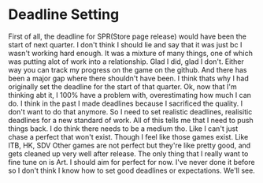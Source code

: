 # Deadline Setting
First of all, the deadline for SPR(Store page release) would have been the start of next quarter.
I don't think I should lie and say that it was just bc I wasn't working hard enough. It was a mixture of many things, one of which was putting alot of work into a relationship. Glad I did, glad I don't. Either way you can track my progress on the game on the github. And there has been a major gap where there shouldn't have been. I think thats why I had originally set the deadline for the start of that quarter.
Ok, now that I'm thinking abt it, I 100% have a problem with, overestimating how much I can do. I think in the past I made deadlines because I sacrificed the quality. I don't want to do that anymore. So I need to set realistic deadlines, realisitic deadlines for a new standard of work. 
All of this tells me that I need to push things back.
I do think there needs to be a medium tho. Like I can't just chase a perfect that won't exist.
Though I feel like those games exist. Like ITB, HK, SDV
Other games are not perfect but they're like pretty good, and gets cleaned up very well after release.
The only thing that I really want to fine tune on is Art.
I should aim for perfect for now. I've never done it before so I don't think I know how to set good deadlines or expectations.
We'll see.

